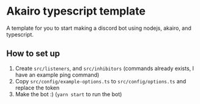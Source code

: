 # Akairo typescript template

A template for you to start making a discord bot using nodejs, akairo, and typescript.

## How to set up

1. Create `src/listeners`, and `src/inhibitors` (commands already exists, I have an example ping command)
2. Copy `src/config/example-options.ts` to `src/config/options.ts` and replace the token
3. Make the bot :) (`yarn start` to run the bot)

